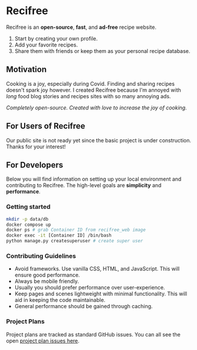 # Recifree

Recifree is an **open-source**, **fast**, and **ad-free** recipe website.

1. Start by creating your own profile. 
1. Add your favorite recipes. 
1. Share them with friends or keep them as your personal recipe database.

## Motivation

Cooking is a joy, especially during Covid. Finding and sharing recipes doesn't spark joy however. I 
created Recifree because I'm annoyed with *long* food blog stories and recipes sites with
so many annoying ads.

*Completely open-source. Created with love to increase the joy of cooking.*

## For Users of Recifree

Our public site is not ready yet since the basic project is under construction. Thanks 
for your interest!

## For Developers

Below you will find information on setting up your local environment and contributing to 
Recifree. The high-level goals are **simplicity** and **performance**.

### Getting started

```bash
mkdir -p data/db
docker compose up
docker ps # grab Container ID from recifree_web image
docker exec -it [Container ID] /bin/bash
python manage.py createsuperuser # create super user
```

### Contributing Guidelines

- Avoid frameworks. Use vanilla CSS, HTML, and JavaScript. This will ensure good performance.
- Always be mobile friendly.
- Usually you should prefer performance over user-experience.
- Keep pages and scenes lightweight with minimal functionality. This will aid in keeping the code maintainable.
- General performance should be gained through caching.

### Project Plans

Project plans are tracked as standard GitHub issues. You can all see the open [project plan issues here](https://github.com/buwilliams/recifree/issues?q=is%3Aissue+is%3Aopen+release+version).